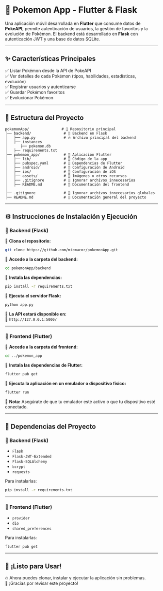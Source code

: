 # 🌟 Pokemon App - Flutter & Flask

Una aplicación móvil desarrollada en **Flutter** que consume datos de **PokeAPI**, permite autenticación de usuarios, la gestión de favoritos y la evolución de Pokémon. El backend está desarrollado en **Flask** con autenticación JWT y una base de datos SQLite.

---

## ✨ Características Principales

✅ Listar Pokémon desde la API de PokeAPI  
✅ Ver detalles de cada Pokémon (tipos, habilidades, estadísticas, evolución)  
✅ Registrar usuarios y autenticarse  
✅ Guardar Pokémon favoritos  
✅ Evolucionar Pokémon  

---

## 📂 Estructura del Proyecto

```
pokemonApp/               # 📂 Repositorio principal
│── backend/               # 📂 Backend en Flask
│   ├── app.py             # 🔥 Archivo principal del backend
│   ├── instances
│      ├── pokemon.db
│   ├── requirements.txt            
│── pokemon_app/           # 📂 Aplicación Flutter
│   ├── lib/               # 📂 Código de la app
│   ├── pubspec.yaml       # 📝 Dependencias de Flutter
│   ├── android/           # 📂 Configuración de Android
│   ├── ios/               # 📂 Configuración de iOS
│   ├── assets/            # 📂 Imágenes u otros recursos
│   ├── .gitignore         # 📝 Ignorar archivos innecesarios
│   ├── README.md          # 📝 Documentación del frontend
│
│── .gitignore             # 📝 Ignorar archivos innecesarios globales
│── README.md              # 📝 Documentación general del proyecto
```

---

## ⚙️ **Instrucciones de Instalación y Ejecución**

### 🏢 **Backend (Flask)**
🔹 **Clona el repositorio:**
```bash
git clone https://github.com/nicmacor/pokemonApp.git
```
🔹 **Accede a la carpeta del backend:**
```bash
cd pokemonApp/backend
```
🔹 **Instala las dependencias:**
```bash
pip install -r requirements.txt
```
🔹 **Ejecuta el servidor Flask:**
```bash
python app.py
```
🔹 **La API estará disponible en:**  
   📍 `http://127.0.0.1:5000/`

---

### 📱 **Frontend (Flutter)**
🔹 **Accede a la carpeta del frontend:**
```bash
cd ../pokemon_app
```
🔹 **Instala las dependencias de Flutter:**
```bash
flutter pub get
```
🔹 **Ejecuta la aplicación en un emulador o dispositivo físico:**
```bash
flutter run
```
📌 **Nota:** Asegúrate de que tu emulador esté activo o que tu dispositivo esté conectado.

---

## 🔐 **Dependencias del Proyecto**

### **📌 Backend (Flask)**
- `Flask`
- `Flask-JWT-Extended`
- `Flask-SQLAlchemy`
- `bcrypt`
- `requests`

Para instalarlas:
```bash
pip install -r requirements.txt
```

---

### **📌 Frontend (Flutter)**
- `provider`
- `dio`
- `shared_preferences`

Para instalarlas:
```bash
flutter pub get
```
---

## 🚀 **¡Listo para Usar!**
🔥 Ahora puedes clonar, instalar y ejecutar la aplicación sin problemas.  
🚀 ¡Gracias por revisar este proyecto!  

